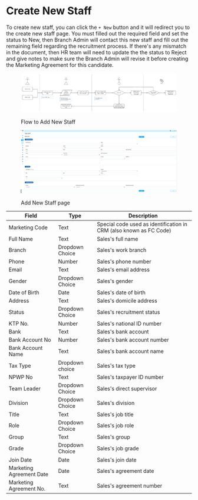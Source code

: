 # Create New Staff

To create new staff, you can click the `+ New` button and it will redirect you to the create new staff page. You must filled out the required field and set the status to New, then Branch Admin will contact this new staff and fill out the remaining field regarding the recruitment process. If there's any mismatch in the document, then HR team will need to update the the status to Reject and give notes to make sure the Branch Admin will revise it before creating the Marketing Agreement for this candidate.

<figure><img src="../../../.gitbook/assets/App &#x26; CRM (11).jpg" alt=""><figcaption><p>Flow to Add New Staff</p></figcaption></figure>

<figure><img src="../../../.gitbook/assets/Screenshot 2023-02-06 at 15.12.51.png" alt=""><figcaption><p>Add New Staff page</p></figcaption></figure>

| Field                    | Type            | Description                                                        |
| ------------------------ | --------------- | ------------------------------------------------------------------ |
| Marketing Code           | Text            | Special code used as identification in CRM (also known as FC Code) |
| Full Name                | Text            | Sales's full name                                                  |
| Branch                   | Dropdown Choice | Sales's work branch                                                |
| Phone                    | Number          | Sales's phone number                                               |
| Email                    | Text            | Sales's email address                                              |
| Gender                   | Dropdown Choice | Sales's gender                                                     |
| Date of Birth            | Date            | Sales's date of birth                                              |
| Address                  | Text            | Sales's domicile address                                           |
| Status                   | Dropdown Choice | Sales's recruitment status                                         |
| KTP No.                  | Number          | Sales's national ID number                                         |
| Bank                     | Text            | Sales's bank account                                               |
| Bank Account No          | Number          | Sales's bank account number                                        |
| Bank Account Name        | Text            | Sales's bank account name                                          |
| Tax Type                 | Dropdown choice | Sales's tax type                                                   |
| NPWP No                  | Text            | Sales's taxpayer ID number                                         |
| Team Leader              | Dropdown Choice | Sales's direct supervisor                                          |
| Division                 | Dropdown Choice | Sales's division                                                   |
| Title                    | Text            | Sales's job title                                                  |
| Role                     | Dropdown Choice | Sales's job role                                                   |
| Group                    | Text            | Sales's group                                                      |
| Grade                    | Dropdown Choice | Sales's job grade                                                  |
| Join Date                | Date            | Sales's join date                                                  |
| Marketing Agreement Date | Date            | Sales's agreement date                                             |
| Marketing Agreement No.  | Text            | Sales's agreement number                                           |

